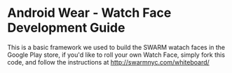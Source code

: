 # Android Wear - Watch Face Development Guide

This is a basic framework we used to build the SWARM watach faces in the Google Play store, if you'd like to roll your own Watch Face, simply fork this code, and follow the instructions at http://swarmnyc.com/whiteboard/ 

